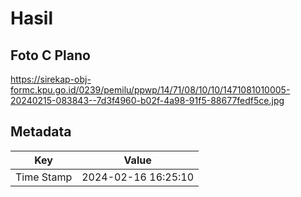 # Hasil

## Foto C Plano

https://sirekap-obj-formc.kpu.go.id/0239/pemilu/ppwp/14/71/08/10/10/1471081010005-20240215-083843--7d3f4960-b02f-4a98-91f5-88677fedf5ce.jpg


## Metadata

| Key        | Value               |
| ---------- | ------------------- |
| Time Stamp | 2024-02-16 16:25:10 |



